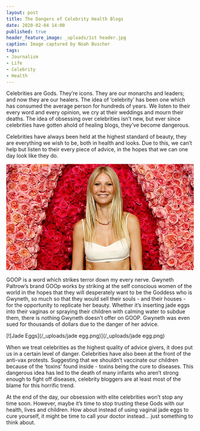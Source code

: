 ```yaml
---
layout: post
title: The Dangers of Celebrity Health Blogs
date: 2020-02-04 14:00
published: true
header_feature_image: _uploads/1st header.jpg
caption: Image captured by Noah Buscher
tags:
- Journalism
- Life
- Celebrity
- Health
---
```


Celebrities are Gods. They’re icons. They are our monarchs and leaders; and now they are our healers. The idea of ‘celebrity’ has been one which has consumed the average person for hundreds of years. We listen to their every word and every opinion, we cry at their weddings and mourn their deaths. The idea of obsessing over celebrities isn’t new, but ever since celebrities have gotten ahold of healing blogs, they’ve become dangerous.

Celebrities have always been held at the highest standard of beauty, they are everything we wish to be, both in health and looks. Due to this, we can’t help but listen to their every piece of advice, in the hopes that we can one day look like they do.

[![Gwyneth Paltrow](/_uploads/gwyneth.jpg)](/_uploads/gwyneth.jpg)

GOOP is a word which strikes terror down my every nerve. Gwyneth Paltrow’s brand GOOp works by striking at the self conscious women of the world in the hopes that they will desperately want to be the Goddess who is Gwyneth, so much so that they would sell their souls - and their houses - for the opportunity to replicate her beauty. Whether it’s inserting jade eggs into their vaginas or spraying their children with calming water to subdue them, there is nothing Gwyneth doesn’t offer on GOOP. Gwyneth was even sued for thousands of dollars due to the danger of her advice.

[![Jade Eggs](/_uploads/jade egg.png)](/_uploads/jade egg.png)

When we treat celebrities as the highest quality of advice givers, it does put us in a certain level of danger. Celebrities have also been at the front of the anti-vax protests. Suggesting that we shouldn’t vaccinate our children because of the ‘toxins’ found inside - toxins being the cure to diseases. This dangerous idea has led to the death of many infants who aren’t strong enough to fight off diseases, celebrity bloggers are at least most of the blame for this horrific trend.

At the end of the day, our obsession with elite celebrities won’t stop any time soon. However, maybe it’s time to stop trusting these Gods with our health, lives and children. How about instead of using vaginal jade eggs to cure yourself, it might be time to call your doctor instead… just something to think about.
